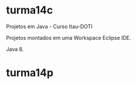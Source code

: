 # turma14c
Projetos em Java - Curso Itau-DOTI

Projetos montados em uma Workspace Eclipse IDE.

Java 8.
# turma14p
